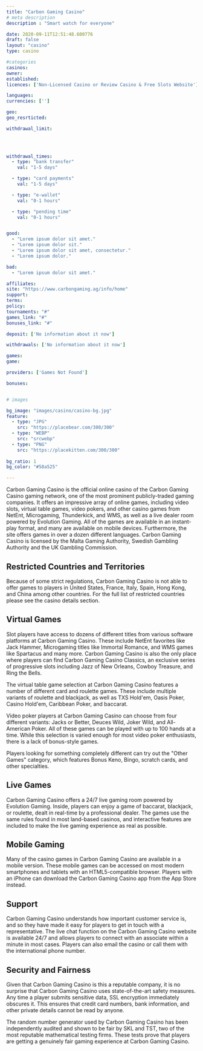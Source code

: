 ```yaml
---
title: "Carbon Gaming Casino"
# meta description
description : "Smart watch for everyone"

date: 2020-09-11T12:51:48.600776
draft: false
layout: "casino" 
type: casino

#categories
casinos: 
owner: 
established: 
licences: ['Non-Licensed Casino or Review Casino & Free Slots Website']

languages: 
currencies: ['']

geo: 
geo_resrticted: 

withdrawal_limit:

  
  

withdrawal_times:
  - type: "bank transfer"
    val: "1-5 days"

  - type: "card payments"
    val: "1-5 days"

  - type: "e-wallet"
    val: "0-1 hours"

  - type: "pending time"
    val: "0-1 hours"


good:
  - "Lorem ipsum dolor sit amet."
  - "Lorem ipsum dolor sit."
  - "Lorem ipsum dolor sit amet, consectetur."
  - "Lorem ipsum dolor."

bad:
  - "Lorem ipsum dolor sit amet."

affiliates: 
site: "https://www.carbongaming.ag/info/home"
support: 
terms:
policy:
tournaments: "#"
games_link: "#"
bonuses_link: "#"

deposit: ['No information about it now']

withdrawals: ['No information about it now']

games: 
game:

providers: ['Games Not Found']

bonuses:


# images

bg_image: "images/casino/casino-bg.jpg"  
feature:
  - type: "JPG" 
    src: "https://placebear.com/300/300"
  - type: "WEBP"
    src: "srcwebp"
  - type: "PNG"
    src: "https://placekitten.com/300/300"  
 
bg_ratio: 1 
bg_color: "#58a525"  

---
```


Carbon Gaming Casino is the official online casino of the Carbon Gaming Casino gaming network, one of the most prominent publicly-traded gaming companies. It offers an impressive array of online games, including video slots, virtual table games, video pokers, and other casino games from NetEnt, Microgaming, Thunderkick, and WMS, as well as a live dealer room powered by Evolution Gaming. All of the games are available in an instant-play format, and many are available on mobile devices. Furthermore, the site offers games in over a dozen different languages. Carbon Gaming Casino is licensed by the Malta Gaming Authority, Swedish Gambling Authority and the UK Gambling Commission.

## Restricted Countries and Territories
Because of some strict regulations, Carbon Gaming Casino is not able to offer games to players in United States, France, Italy, Spain, Hong Kong, and China among other countries. For the full list of restricted countries please see the casino details section.

## Virtual Games
Slot players have access to dozens of different titles from various software platforms at Carbon Gaming Casino. These include NetEnt favorites like Jack Hammer, Microgaming titles like Immortal Romance, and WMS games like Spartacus and many more. Carbon Gaming Casino is also the only place where players can find Carbon Gaming Casino Classics, an exclusive series of progressive slots including Jazz of New Orleans, Cowboy Treasure, and Ring the Bells.

The virtual table game selection at Carbon Gaming Casino features a number of different card and roulette games. These include multiple variants of roulette and blackjack, as well as TXS Hold'em, Oasis Poker, Casino Hold'em, Caribbean Poker, and baccarat.

Video poker players at Carbon Gaming Casino can choose from four different variants: Jacks or Better, Deuces Wild, Joker Wild, and All-American Poker. All of these games can be played with up to 100 hands at a time. While this selection is varied enough for most video poker enthusiasts, there is a lack of bonus-style games.

Players looking for something completely different can try out the "Other Games" category, which features Bonus Keno, Bingo, scratch cards, and other specialties.

## Live Games
Carbon Gaming Casino offers a 24/7 live gaming room powered by Evolution Gaming. Inside, players can enjoy a game of baccarat, blackjack, or roulette, dealt in real-time by a professional dealer. The games use the same rules found in most land-based casinos, and interactive features are included to make the live gaming experience as real as possible.

## Mobile Gaming
Many of the casino games in Carbon Gaming Casino are available in a mobile version. These mobile games can be accessed on most modern smartphones and tablets with an HTML5-compatible browser. Players with an iPhone can download the Carbon Gaming Casino app from the App Store instead.

## Support
Carbon Gaming Casino understands how important customer service is, and so they have made it easy for players to get in touch with a representative. The live chat function on the Carbon Gaming Casino website is available 24/7 and allows players to connect with an associate within a minute in most cases. Players can also email the casino or call them with the international phone number.

## Security and Fairness
Given that Carbon Gaming Casino is this a reputable company, it is no surprise that Carbon Gaming Casino uses state-of-the-art safety measures. Any time a player submits sensitive data, SSL encryption immediately obscures it. This ensures that credit card numbers, bank information, and other private details cannot be read by anyone.

The random number generator used by Carbon Gaming Casino has been independently audited and shown to be fair by SKL and TST, two of the most reputable mathematical testing firms. These tests prove that players are getting a genuinely fair gaming experience at Carbon Gaming Casino.
